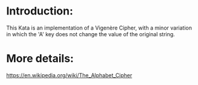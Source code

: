 # Introduction:
This Kata is an implementation of a Vigenère Cipher, with a minor variation in which the 'A' key does not change the value of the original string. 
 

# More details: 
https://en.wikipedia.org/wiki/The_Alphabet_Cipher


